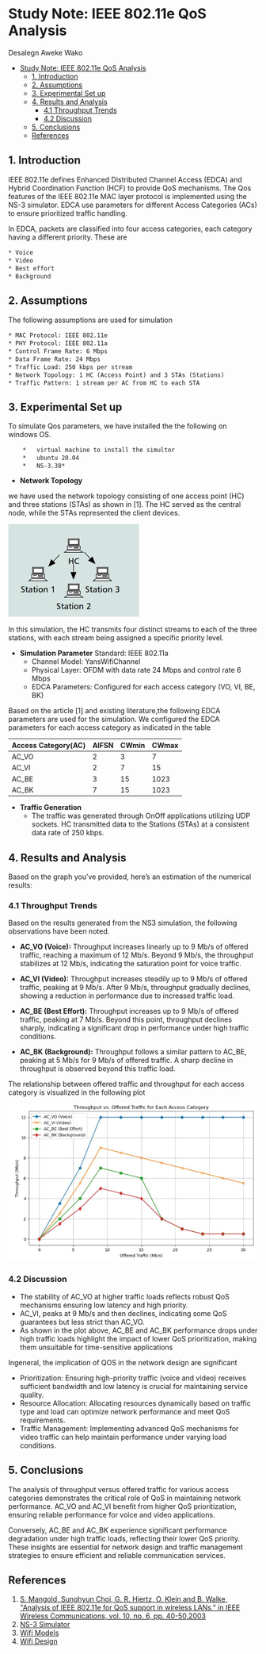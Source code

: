 #  Study Note: IEEE 802.11e QoS Analysis

 Desalegn Aweke Wako
- [Study Note: IEEE 802.11e QoS Analysis](#study-note-ieee-80211e-qos-analysis)
  - [1. Introduction](#1-introduction)
  - [2. Assumptions](#2-assumptions)
  - [3. Experimental Set up](#3-experimental-set-up)
  - [4. Results and  Analysis](#4-results-and-analysis)
    - [4.1 Throughput Trends](#41-throughput-trends)
    - [4.2 Discussion](#42-discussion)
  - [5. Conclusions](#5-conclusions)
  - [References](#references)



## 1. Introduction
IEEE 802.11e defines Enhanced Distributed Channel Access (EDCA) and Hybrid Coordination Function (HCF) to provide QoS mechanisms. The Qos features of the IEEE 802.11e MAC layer protocol is implemented using the NS-3 simulator. EDCA use parameters for different Access Categories (ACs) to ensure prioritized traffic handling.

In EDCA, packets are classified into four access categories, each category having a different priority.  These are

    * Voice
    * Video
    * Best effort
    * Background


## 2. Assumptions
The following assumptions are used for simulation

    * MAC Protocol: IEEE 802.11e
    * PHY Protocol: IEEE 802.11a
    * Control Frame Rate: 6 Mbps
    * Data Frame Rate: 24 Mbps
    * Traffic Load: 250 kbps per stream
    * Network Topology: 1 HC (Access Point) and 3 STAs (Stations)
    * Traffic Pattern: 1 stream per AC from HC to each STA



## 3. Experimental Set up
 To simulate Qos parameters, we have installed the the following  on windows OS. 

		*	virtual machine to install the simultor
		*	ubuntu 20.04
		*	NS-3.38*
- **Network Topology**

 we have used the network topology consisting of one access point (HC) and three stations (STAs) as shown in [1]. The HC served as the central node, while the STAs represented the client devices.

![](assets/topology.JPG)

In this simulation, the HC transmits four distinct streams to each of the three stations, with each stream being assigned a specific priority level.
 
- **Simulation Parameter**
Standard: IEEE 802.11a
  - Channel Model: YansWifiChannel
  - Physical Layer: OFDM with data rate 24 Mbps and control rate 6 Mbps
  - EDCA Parameters: Configured for each access category (VO, VI, BE, BK)

 Based on the article [1] and existing literature,the following EDCA parameters are used for the simulation. We configured the EDCA parameters for each access category as indicated in the table

| Access Category(AC)| AIFSN | CWmin |CWmax |
|----------          |-------|-------|------|
| AC_VO              | 2     |3      |7
| AC_VI              | 2     | 7     |15
| AC_BE              | 3     | 15    |1023
| AC_BK              | 7     | 15    |1023



- **Traffic Generation**
  - The traffic was generated through OnOff applications utilizing UDP sockets. HC transmitted data to the Stations (STAs) at a consistent data rate of 250 kbps.

## 4. Results and  Analysis

Based on the graph you’ve provided, here’s an estimation of the numerical results:
### 4.1 Throughput Trends

Based on the results generated from the NS3 simulation, the following observations have been noted.
- **AC_VO (Voice):**
    Throughput increases linearly up to 9 Mb/s of offered traffic, reaching a maximum of 12 Mb/s. Beyond 9 Mb/s, the throughput stabilizes at 12 Mb/s, indicating the saturation point for voice traffic.

- **AC_VI (Video):** Throughput increases steadily up to 9 Mb/s of offered traffic, peaking at 9 Mb/s. After 9 Mb/s, throughput gradually declines, showing a reduction in performance due to increased traffic load.
  
- **AC_BE (Best Effort):** Throughput increases up to 9 Mb/s of offered traffic, peaking at 7 Mb/s. Beyond this point, throughput declines sharply, indicating a significant drop in performance under high traffic conditions.

- **AC_BK (Background):** Throughput follows a similar pattern to AC_BE, peaking at 5 Mb/s for 9 Mb/s of offered traffic.
A sharp decline in throughput is observed beyond this traffic load. 

The relationship between offered traffic and throughput for each access category is visualized in the following plot

![](assets/Throughput%20vs%20Traffic-1.JPG)


### 4.2 Discussion

- The stability of AC_VO  at higher traffic loads reflects robust QoS mechanisms ensuring low latency and high priority.
- AC_VI, peaks at 9 Mb/s and then declines, indicating some QoS guarantees but less strict than AC_VO.
- As shown in the plot above, AC_BE and AC_BK performance drops under high traffic loads highlight the impact of lower QoS prioritization, making them unsuitable for time-sensitive applications
  
Ingeneral, the implication of  QOS in the network design are significant
  - Prioritization: Ensuring high-priority traffic (voice and video) receives sufficient bandwidth and low latency is crucial for maintaining service quality.
  - Resource Allocation: Allocating resources dynamically based on traffic type and load can optimize network performance and meet QoS requirements.
  - Traffic Management: Implementing advanced QoS mechanisms for video traffic can help maintain performance under varying load conditions.


## 5. Conclusions

The analysis of throughput versus offered traffic for various access categories demonstrates the critical role of QoS in maintaining network performance. AC_VO and AC_VI benefit from higher QoS prioritization, ensuring reliable performance for voice and video applications. 

Conversely, AC_BE and AC_BK experience significant performance degradation under high traffic loads, reflecting their lower QoS priority. These insights are essential for network design and traffic management strategies to ensure efficient and reliable communication services.


## References
 1. [S. Mangold, Sunghyun Choi, G. R. Hiertz, O. Klein and B. Walke, "Analysis of IEEE 802.11e for QoS support in wireless LANs," in IEEE Wireless Communications, vol. 10, no. 6, pp. 40-50,2003](https://ieeexplore.ieee.org/document/1265851)
 2. [NS-3 Simulator](https://www.nsnam.org/docs/manual/html/events.html)
 2. [Wifi Models](https://www.nsnam.org/docs/release/3.8/doxygen/group___wifi.html)
 3. [Wifi Design](https://github.com/imec-idlab/IEEE-802.11ah-ns-3/blob/master/src/wifi/doc/source/wifi-design.rst)
